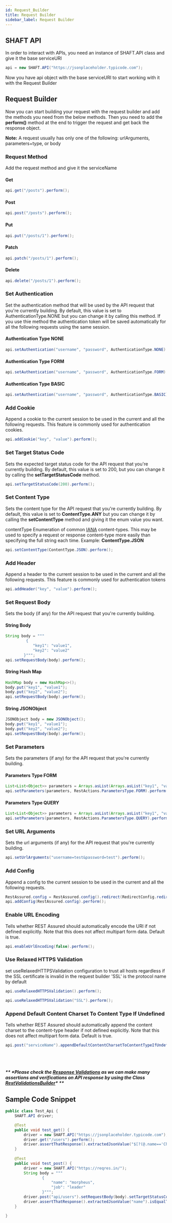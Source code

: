 ```yaml
---
id: Request_Builder
title: Request Builder
sidebar_label: Request Builder
---
```


## SHAFT API

In order to interact with APIs, you need an instance of SHAFT.API class and give it the base serviceURI

```java
api = new SHAFT.API("https://jsonplaceholder.typicode.com");
```
Now you have api object with the base serviceURI to start working with it with the Request Builder

## Request Builder

Now you can start building your request with the request builder and add the methods you need from the below methods.
Then you need to add the **perform()** method at the end to trigger the request and get back the response object.

**Note:** A request usually has only one of the following: urlArguments, parameters+type, or body

### Request Method
Add the request method and give it the serviceName

#### Get
```java
api.get("/posts").perform();
```
#### Post
```java
api.post("/posts").perform();
```
#### Put
```java
api.put("/posts/1").perform();
```
#### Patch
```java
api.patch("/posts/1").perform();
```
#### Delete
```java
api.delete("/posts/1").perform();
```

### Set Authentication
Set the authentication method that will be used by the API request that you're currently building. By default, this value is set to AuthenticationType.NONE but you can change it by calling this method. If you use thie method the authentication token will be saved automatically for all the following requests using the same session.

#### Authentication Type NONE
```java
api.setAuthentication("username", "password", AuthenticationType.NONE).perform();
```

#### Authentication Type FORM
```java
api.setAuthentication("username", "password", AuthenticationType.FORM).perform();
```

#### Authentication Type BASIC
```java
api.setAuthentication("username", "password", AuthenticationType.BASIC).perform();
```

### Add Cookie
Append a cookie to the current session to be used in the current and all the following requests. This feature is commonly used for authentication cookies.
```java
api.addCookie("key", "value").perform();
```

### Set Target Status Code
Sets the expected target status code for the API request that you're currently building. By default, this value is set to 200, but you can change it by calling the **setTargetStatusCode** method.
```java
api.setTargetStatusCode(200).perform();
```

### Set Content Type
Sets the content type for the API request that you're currently building. 
By default, this value is set to **ContentType.ANY** but you can change it by calling the **setContentType** method and giving it the enum value you want.

contentType Enumeration of common [IANA](http://www.iana.org/assignments/media-types/media-types.xhtml) content-types. This may be used to specify a request or response content-type more easily than specifying the full string each time. Example: **ContentType.JSON**
```java
api.setContentType(ContentType.JSON).perform();
```

### Add Header
Append a header to the current session to be used in the current and all the following requests.
This feature is commonly used for authentication tokens
```java
api.addHeader("key", "value").perform();
```

### Set Request Body
Sets the body (if any) for the API request that you're currently building.
#### String Body
```java
String body = """
         {
            "key1": "value1",
            "key2": "value2"
        }""";
api.setRequestBody(body).perform();
```
#### String Hash Map
```java
HashMap body = new HashMap<>();
body.put("key1", "value1");
body.put("key2", "value2");
api.setRequestBody(body).perform();
```
#### String JSONObject
```java
JSONObject body = new JSONObject();
body.put("key1", "value1");
body.put("key2", "value2");
api.setRequestBody(body).perform();
```

### Set Parameters
Sets the parameters (if any) for the API request that you're currently building.

#### Parameters Type FORM
```java
List<List<Object>> parameters = Arrays.asList(Arrays.asList("key1", "value1"), Arrays.asList("key2", "value2"));
api.setParameters(parameters, RestActions.ParametersType.FORM).perform();
```
#### Parameters Type QUERY
```java
List<List<Object>> parameters = Arrays.asList(Arrays.asList("key1", "value1"), Arrays.asList("key2", "value2"));
api.setParameters(parameters, RestActions.ParametersType.QUERY).perform();
```

### Set URL Arguments
Sets the url arguments (if any) for the API request that you're currently building.
```java
api.setUrlArguments("username=test&password=test").perform();
```

### Add Config
Append a config to the current session to be used in the current and all the following requests.
```java
RestAssured.config = RestAssured.config().redirect(RedirectConfig.redirectConfig().followRedirects(false));
api.addConfig(RestAssured.config).perform();
```

### Enable URL Encoding
Tells whether REST Assured should automatically encode the URI if not defined explicitly. Note that this does not affect multipart form data. Default is true.
```java
api.enableUrlEncoding(false).perform();
```

### Use Relaxed HTTPS Validation
set useRelaxedHTTPSValidation configuration to trust all hosts regardless if the SSL certificate is invalid in the request builder 'SSL' is the protocol name by default

```java
api.useRelaxedHTTPSValidation().perform();
```
```java
api.useRelaxedHTTPSValidation("SSL").perform();
```

### Append Default Content Charset To Content Type If Undefined
Tells whether REST Assured should automatically append the content charset to the content-type header if not defined explicitly. Note that this does not affect multipart form data. Default is true.
```java
api.post("serviceName").appendDefaultContentCharsetToContentTypeIfUndefined(false).perform();
```
<br/><br/>

#### _** \*Please check the [Response Validations](https://shafthq.github.io/SHAFT_Engine_Docusaurus/docs/Response) as we can make many assertions and verifications on API response by using the Class [RestValidationsBuilder](https://shafthq.github.io/SHAFT_ENGINE/apidocs/com/shaft/validation/RestValidationsBuilder.html)\* **_  

## Sample Code Snippet
```java
public class Test_Api {
    SHAFT.API driver;

    @Test
    public void test_get() {
        driver = new SHAFT.API("https://jsonplaceholder.typicode.com");
        driver.get("/users").perform();
        driver.assertThatResponse().extractedJsonValue("$[?(@.name=='Chelsey Dietrich')].id").isEqualTo("5").perform();
    }
    
    @Test
    public void test_post() {
        driver = new SHAFT.API("https://reqres.in/");
        String body = """
                {
                    "name": "morpheus",
                    "job": "leader"
                }""";
        driver.post("api/users").setRequestBody(body).setTargetStatusCode(201).setContentType(ContentType.JSON).perform();
        driver.assertThatResponse().extractedJsonValue("name").isEqualTo("morpheus").withCustomReportMessage("Check that Morpheus exists.").perform();
    }

}
```
